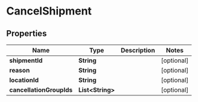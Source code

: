 
# CancelShipment

## Properties
Name | Type | Description | Notes
------------ | ------------- | ------------- | -------------
**shipmentId** | **String** |  |  [optional]
**reason** | **String** |  |  [optional]
**locationId** | **String** |  |  [optional]
**cancellationGroupIds** | **List&lt;String&gt;** |  |  [optional]



